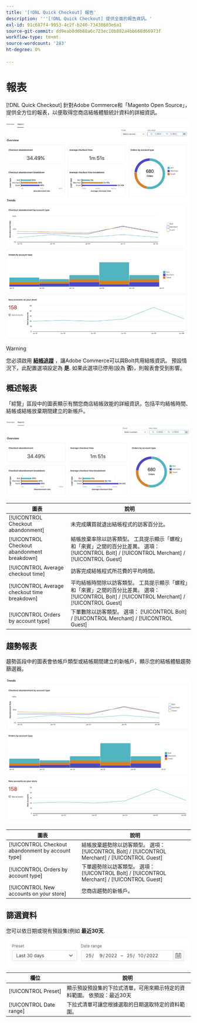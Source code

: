 ```yaml
---
title: '[!DNL Quick Checkout] 報告'
description: '''[!DNL Quick Checkout] 提供全面的報告資訊。'
exl-id: 91c687f4-9953-4c2f-b240-73430603e6a1
source-git-commit: dd9eab0d6b88a6c723ec10b882a4bb668d66973f
workflow-type: tm+mt
source-wordcount: '283'
ht-degree: 0%

---
```


# 報表

[!DNL Quick Checkout] 針對Adobe Commerce和「Magento Open Source」，提供全方位的報表，以便取得您商店結帳體驗統計資料的詳細資訊。

![報表檢視](assets/reports-view-big-checkout.png)

>[!WARNING]
>
> 您必須啟用 [**結帳追蹤**](../quick-checkout/settings-quick-checkout.md) ，讓Adobe Commerce可以與Bolt共用結帳資訊。 預設情況下，此配置選項設定為 **是**. 如果此選項已停用(設為 **否**)，則報表會受到影響。

## 概述報表

「綜覽」區段中的圖表顯示有關您商店結帳效能的詳細資訊，包括平均結帳時間、結帳或結帳放棄期間建立的新帳戶。

![報表概觀](assets/overview-report-checkout.png)

| 圖表 | 說明 |
|---|---|
| [!UICONTROL Checkout abandonment] | 未完成購買就退出結帳程式的訪客百分比。 |
| [!UICONTROL Checkout abandonment breakdown] | 結帳放棄率除以訪客類型。 工具提示顯示「螺栓」和「來賓」之間的百分比差異。 選項： [!UICONTROL Bolt] / [!UICONTROL Merchant] / [!UICONTROL Guest] |
| [!UICONTROL Average checkout time] | 訪客完成結帳程式所花費的平均時間。 |
| [!UICONTROL Average checkout time breakdown] | 平均結帳時間除以訪客類型。 工具提示顯示「螺栓」和「來賓」之間的百分比差異。 選項： [!UICONTROL Bolt] / [!UICONTROL Merchant] / [!UICONTROL Guest] |
| [!UICONTROL Orders by account type] | 下單數除以訪客類型。 選項： [!UICONTROL Bolt] / [!UICONTROL Merchant] / [!UICONTROL Guest] |

## 趨勢報表

趨勢區段中的圖表會依帳戶類型或結帳期間建立的新帳戶，顯示您的結帳體驗趨勢篩選器。

![報表趨勢](assets/trends-report-checkout.png)

| 圖表 | 說明 |
|---|---|
| [!UICONTROL Checkout abandonment by account type] | 結帳放棄趨勢除以訪客類型。 選項： [!UICONTROL Bolt] / [!UICONTROL Merchant] / [!UICONTROL Guest] |
| [!UICONTROL Orders by account type] | 下單趨勢除以訪客類型。 選項： [!UICONTROL Bolt] / [!UICONTROL Merchant] / [!UICONTROL Guest] |
| [!UICONTROL New accounts on your store] | 您商店趨勢的新帳戶。 |

## 篩選資料

您可以依日期或現有預設集(例如 **最近30天**.

![篩選檢視](assets/filter-view.png)

| 欄位 | 說明 |
|---|---|
| [!UICONTROL Preset] | 顯示預設預設集的下拉式清單，可用來顯示特定的資料範圍。 依預設：最近30天 |
| [!UICONTROL Date range] | 下拉式清單可讓您根據選取的日期選取特定的資料範圍。 |
